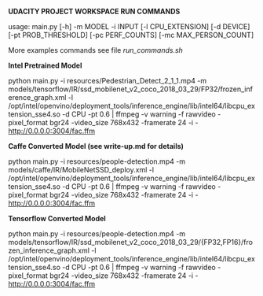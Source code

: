 **UDACITY PROJECT WORKSPACE RUN COMMANDS**


usage: main.py [-h] -m MODEL -i INPUT [-l CPU_EXTENSION] [-d DEVICE] [-pt PROB_THRESHOLD] [-pc PERF_COUNTS] [-mc MAX_PERSON_COUNT]

More examples commands see file *run_commands.sh*

**Intel Pretrained Model**

python main.py -i resources/Pedestrian_Detect_2_1_1.mp4 -m models/tensorflow/IR/ssd_mobilenet_v2_coco_2018_03_29/FP32/frozen_inference_graph.xml -l /opt/intel/openvino/deployment_tools/inference_engine/lib/intel64/libcpu_extension_sse4.so -d CPU -pt 0.6 | ffmpeg -v warning -f rawvideo -pixel_format bgr24 -video_size 768x432 -framerate 24 -i - http://0.0.0.0:3004/fac.ffm



**Caffe Converted Model (see write-up.md for details)**

python main.py -i resources/people-detection.mp4 -m models/caffe/IR/MobileNetSSD_deploy.xml -l /opt/intel/openvino/deployment_tools/inference_engine/lib/intel64/libcpu_extension_sse4.so -d CPU -pt 0.6 | ffmpeg -v warning -f rawvideo -pixel_format bgr24 -video_size 768x432 -framerate 24 -i - http://0.0.0.0:3004/fac.ffm



**Tensorflow Converted Model**

python main.py -i resources/people-detection.mp4 -m models/tensorflow/IR/ssd_mobilenet_v2_coco_2018_03_29/{FP32,FP16}/frozen_inference_graph.xml -l /opt/intel/openvino/deployment_tools/inference_engine/lib/intel64/libcpu_extension_sse4.so -d CPU -pt 0.6 | ffmpeg -v warning -f rawvideo -pixel_format bgr24 -video_size 768x432 -framerate 24 -i - http://0.0.0.0:3004/fac.ffm
